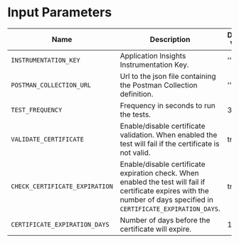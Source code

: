 # Input Parameters

| Name                           | Description                                                                                                                                                         | Default Value | Example Value                                               |
| ------------------------------ | ------------------------------------------------------------------------------------------------------------------------------------------------------------------- | ------------- | ----------------------------------------------------------- |
| `INSTRUMENTATION_KEY`          | Application Insights Instrumentation Key.                                                                                                                           | ''            | 0ca426c9-6e7a-5abf-8849-b9fc5e1efcde                        |
| `POSTMAN_COLLECTION_URL`       | Url to the json file containing the Postman Collection definition.                                                                                                 | ''            | https://www.getpostman.com/collections/e4c297acc0f14eb0f666 |
| `TEST_FREQUENCY`               | Frequency in seconds to run the tests.                                                                                                                              | 300           | 300                                                         |
| `VALIDATE_CERTIFICATE`         | Enable/disable certificate validation. When enabled the test will fail if the certificate is not valid.                                                             | true          | true                                                        |
| `CHECK_CERTIFICATE_EXPIRATION` | Enable/disable certificate expiration check. When enabled the test will fail if certificate expires with the number of days specified in `CERTIFICATE_EXPIRATION_DAYS`. | true          | true                                                        |
| `CERTIFICATE_EXPIRATION_DAYS`  | Number of days before the certificate will expire.                                                                                                                  | 14            | 14                                                          |
